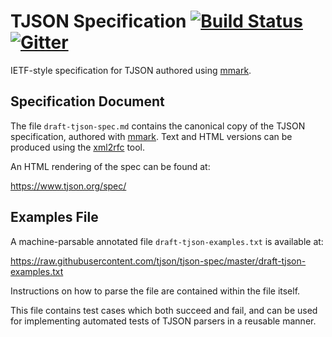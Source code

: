 # TJSON Specification [![Build Status][build-image]][build-link] [![Gitter][chat-image]][chat-link]

[build-image]: https://travis-ci.org/tjson/tjson-spec.svg?branch=master
[build-link]: https://travis-ci.org/tjson/tjson-spec
[chat-image]: https://img.shields.io/gitter/room/gitterHQ/gitter.svg
[chat-link]: https://gitter.im/tjson/Lobby

IETF-style specification for TJSON authored using [mmark].

[mmark]: https://github.com/miekg/mmark

## Specification Document

The file `draft-tjson-spec.md` contains the canonical copy of the TJSON
specification, authored with [mmark]. Text and HTML versions can be
produced using the [xml2rfc] tool.

An HTML rendering of the spec can be found at:

https://www.tjson.org/spec/

[xml2rfc]: https://xml2rfc.tools.ietf.org/

## Examples File

A machine-parsable annotated file `draft-tjson-examples.txt` is available at:

https://raw.githubusercontent.com/tjson/tjson-spec/master/draft-tjson-examples.txt

Instructions on how to parse the file are contained within the file itself.

This file contains test cases which both succeed and fail, and can be used for
implementing automated tests of TJSON parsers in a reusable manner.
